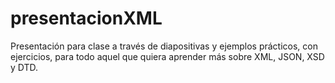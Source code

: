 # presentacionXML

Presentación para clase a través de diapositivas y ejemplos prácticos, con ejercicios, para todo aquel que quiera aprender más sobre XML, JSON, XSD y DTD.
